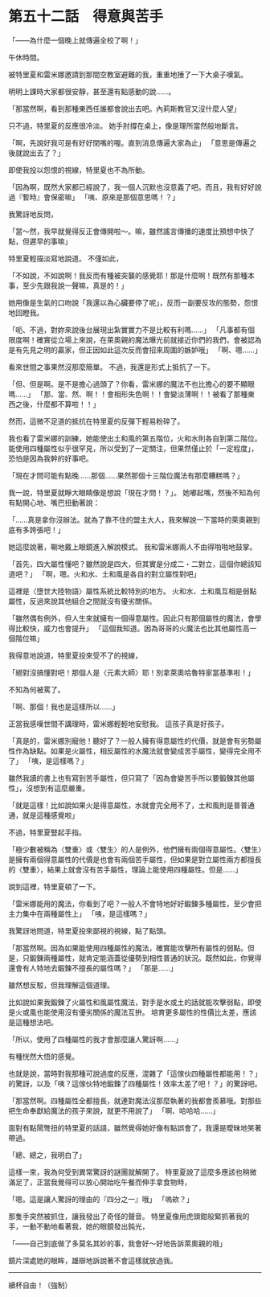 # 第五十二話　得意與苦手

「――為什麼一個晚上就傳遍全校了啊！」

午休時間。

被特里夏和雷米娜邀請到那間空教室避難的我，重重地捶了一下大桌子嘆氣。

明明上課時大家都很安靜，甚至還有點感動的說……。

「那當然啊，看到那種東西任誰都會說出去吧。內莉斯教官又沒什麼人望」

只不過，特里夏的反應很冷淡。
她手肘撐在桌上，像是理所當然般地斷言。

「啊，先說好我可是有好好閉嘴的喔。直到消息傳遍大家為止」
「意思是傳遍之後就說出去了？」

即使我投以怨恨的視線，特里夏也不為所動。

「因為啊，既然大家都已經說了，我一個人沉默也沒意義了吧。而且，我有好好說過『暫時』會保密嘛」
「咦、原來是那個意思嗎！？」

我驚訝地反問，

「當～然，我早就覺得反正會傳開啦～。嘛，雖然謠言傳播的速度比預想中快了點，但遲早的事嘛」

特里夏輕描淡寫地說道。
不僅如此，

「不如說，不如說啊！我反而有種被突襲的感覺耶！那是什麼啊！既然有那種本事，至少先跟我說一聲嘛，真是的！」

她用像是生氣的口吻說「我還以為心臟要停了呢」，反而一副要反攻的態勢，怨恨地回瞪我。

「呃、不過，對妳來說後台展現出紮實實力不是比較有利嗎……」
「凡事都有個限度啊！確實從立場上來說，在萊奧親的魔法曝光前就接近你們的我們，會被認為是有先見之明的贏家，但正因如此這次反而會招來周圍的嫉妒哦」
「啊、嗯……」

看來世間之事果然沒那麼簡單。
不過，我還是形式上抵抗了一下。

「但、但是啊。是不是擔心過頭了？你看，雷米娜的魔法不也比擔心的要不顯眼嗎……」
「那、當、然、啊！！會相形失色啊！！會變淡薄啊！！被看了那種東西之後，什麼都不算啦！！」

然而，這微不足道的抵抗在特里夏的反彈下輕易粉碎了。

我也看了雷米娜的訓練，她能使出土和風的第五階位，火和水則各自到第二階位。
能使用四種屬性似乎很罕見，所以受到了一定關注，但果然僅止於「一定程度」，恐怕是因為我幹的好事吧。

「現在才問可能有點晚……那個……果然那個十三階位魔法有那麼糟糕嗎？」

我一說，特里夏就睜大眼睛像是想說「現在才問！？」。
她嘟起嘴，然後不知為何有點開心地、嘴巴扭動著說：

「……真是拿你沒辦法。就為了靠不住的盟主大人，我來解說一下當時的萊奧親到底有多誇張吧！」

她這麼說著，唰地戴上眼鏡進入解說模式。
我和雷米娜兩人不由得啪啪地鼓掌。

「首先，四大屬性懂吧？雖然說是四大，但其實是分成二・二對立，這個你總該知道吧？」
「啊，嗯。火和水、土和風是各自的對立屬性對吧」

這裡是〈墮世大陸物語〉屬性系統比較特別的地方。
火和水、土和風互相是弱點屬性，反過來說其他組合之間就沒有優劣關係。

「雖然偶有例外，但人生來就擁有一個得意屬性。因此只有那個屬性的魔法，會學得比較快，威力也會提升」
「這個我知道。因為哥哥的火魔法也比其他屬性高一個階位嘛」

我得意地說道，特里夏投來受不了的視線，

「絕對沒搞懂對吧！那個人是〈元素大師〉耶！別拿萊奧哈魯特家當基準啦！」

不知為何被罵了。

「啊、那個！我也是這樣所以……」

正當我感嘆世間不講理時，雷米娜輕輕地安慰我。
這孩子真是好孩子。

「真是的，雷米娜別寵他！聽好了？一般人擁有得意屬性的代價，就是會有劣勢屬性作為缺點。如果是火屬性，相反屬性的水魔法就會變成苦手屬性，變得完全用不了」
「咦，是這樣嗎？」

雖然我讀的書上也有寫到苦手屬性，但只寫了「因為會變苦手所以要鍛鍊其他屬性」，沒想到有這麼嚴重。

「就是這樣！比如說如果火是得意屬性，水就會完全用不了，土和風則是普普通通，就是這種感覺啦」

不過，特里夏豎起手指。

「極少數被稱為〈雙重〉或〈雙生〉的人是例外，他們擁有兩個得意屬性。〈雙生〉是擁有兩個得意屬性的代價是也會有兩個苦手屬性，但如果是對立屬性兩方都擅長的〈雙重〉，結果上就會沒有苦手屬性，理論上能使用四種屬性。但是……」

說到這裡，特里夏頓了一下。

「雷米娜能用的魔法，你看到了吧？一般人不會特地好好鍛鍊多種屬性，至少會把主力集中在兩種屬性上」
「咦，是這樣嗎？」

我驚訝地問道，特里夏投來鄙視的視線，點了點頭。

「那當然啊。因為如果能使用四種屬性的魔法，確實能攻擊所有屬性的弱點。但是，只鍛鍊兩種屬性，就肯定能涵蓋從優勢到相性普通的狀況。既然如此，你覺得還會有人特地去鍛鍊不擅長的屬性嗎？」
「那是……」

雖然想反駁，但我理解這個道理。

比如說如果我鍛鍊了火屬性和風屬性魔法，對手是水或土的話就能攻擊弱點，即使是火或風也能使用沒有優劣關係的魔法互拚。
培育更多屬性的性價比太差，應該是這種想法吧。

「所以，使用了四種屬性的我才會那麼讓人驚訝啊……」

有種恍然大悟的感覺。

也就是說，當時對我那種可說過度的反應，混雜了「這傢伙四種屬性都能用！？」的驚訝，以及「咦？這傢伙特地鍛鍊了四種屬性！效率太差了吧！？」的驚訝吧。

「那當然啊。四種屬性全都擅長，就連對魔法沒那麼執著的我都會羨慕哦。對那些把生命奉獻給魔法的孩子來說，就更不用說了」
「啊、哈哈哈……」

面對有點鬧彆扭的特里夏的話語，雖然覺得她好像有點誤會了，我還是曖昧地笑著帶過。

「總、總之，我明白了」

這樣一來，我為何受到異常驚訝的謎團就解開了。
特里夏說了這麼多應該也稍微滿足了，正當我覺得可以放心開始吃午餐而伸手拿食物時，

「嗯。這是讓人驚訝的理由的『四分之一』哦」
「嗚欸？」

那隻手突然被抓住，讓我發出了奇怪的聲音。
特里夏像用虎頭鉗般緊抓著我的手，一動不動地看著我，她的眼鏡發出鈍光，

「――自己到底做了多莫名其妙的事，我會好～好地告訴萊奧親的哦」

鏡片深處她的眼眸，雄辯地訴說著不會這樣就放過我。

---

續杯自由！（強制）